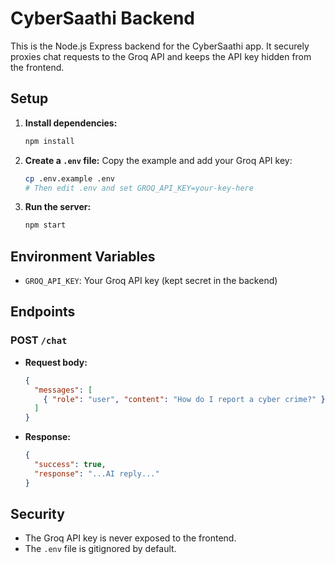 # CyberSaathi Backend

This is the Node.js Express backend for the CyberSaathi app. It securely proxies chat requests to the Groq API and keeps the API key hidden from the frontend.

## Setup

1. **Install dependencies:**
   ```bash
   npm install
   ```

2. **Create a `.env` file:**
   Copy the example and add your Groq API key:
   ```bash
   cp .env.example .env
   # Then edit .env and set GROQ_API_KEY=your-key-here
   ```

3. **Run the server:**
   ```bash
   npm start
   ```

## Environment Variables
- `GROQ_API_KEY`: Your Groq API key (kept secret in the backend)

## Endpoints

### POST `/chat`
- **Request body:**
  ```json
  {
    "messages": [
      { "role": "user", "content": "How do I report a cyber crime?" }
    ]
  }
  ```
- **Response:**
  ```json
  {
    "success": true,
    "response": "...AI reply..."
  }
  ```

## Security
- The Groq API key is never exposed to the frontend.
- The `.env` file is gitignored by default.